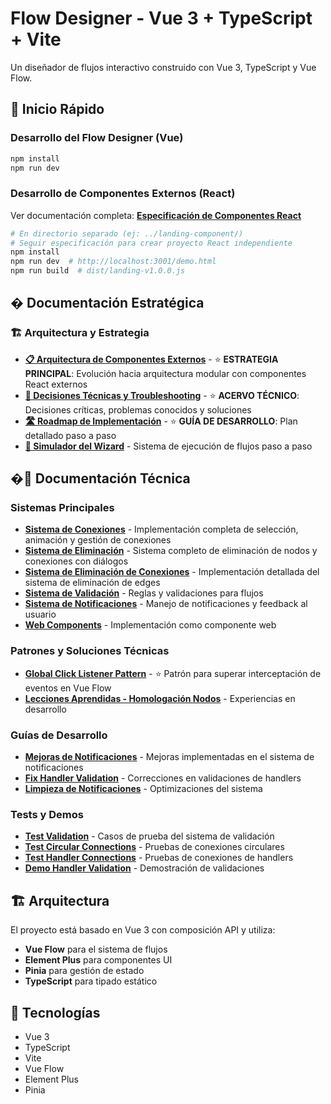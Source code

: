 # Flow Designer - Vue 3 + TypeScript + Vite

Un diseñador de flujos interactivo construido con Vue 3, TypeScript y Vue Flow.

## 🚀 Inicio Rápido

### **Desarrollo del Flow Designer (Vue)**
```bash
npm install
npm run dev
```

### **Desarrollo de Componentes Externos (React)**
Ver documentación completa: **[Especificación de Componentes React](EXTERNAL-REACT-COMPONENT-SPEC.md)**

```bash
# En directorio separado (ej: ../landing-component/)
# Seguir especificación para crear proyecto React independiente
npm install
npm run dev  # http://localhost:3001/demo.html
npm run build  # dist/landing-v1.0.0.js
```

## � Documentación Estratégica

### 🏗️ Arquitectura y Estrategia
- **[📋 Arquitectura de Componentes Externos](ARQUITECTURA-COMPONENTES-EXTERNOS.md)** - ⭐ **ESTRATEGIA PRINCIPAL**: Evolución hacia arquitectura modular con componentes React externos
- **[🔧 Decisiones Técnicas y Troubleshooting](DECISIONES-TECNICAS-TROUBLESHOOTING.md)** - ⭐ **ACERVO TÉCNICO**: Decisiones críticas, problemas conocidos y soluciones
- **[🛣️ Roadmap de Implementación](ROADMAP-IMPLEMENTACION.md)** - ⭐ **GUÍA DE DESARROLLO**: Plan detallado paso a paso
- **[🎯 Simulador del Wizard](WIZARD-SIMULATOR-SISTEMA.md)** - Sistema de ejecución de flujos paso a paso

## �📖 Documentación Técnica

### Sistemas Principales
- **[Sistema de Conexiones](CONEXIONES-SISTEMA.md)** - Implementación completa de selección, animación y gestión de conexiones
- **[Sistema de Eliminación](DELETION-SYSTEM-AND-DIALOGS.md)** - Sistema completo de eliminación de nodos y conexiones con diálogos
- **[Sistema de Eliminación de Conexiones](EDGE-DELETION-SYSTEM.md)** - Implementación detallada del sistema de eliminación de edges
- **[Sistema de Validación](validation-rules-system.md)** - Reglas y validaciones para flujos
- **[Sistema de Notificaciones](notifications-system.md)** - Manejo de notificaciones y feedback al usuario
- **[Web Components](WEB_COMPONENT_IMPLEMENTATION.md)** - Implementación como componente web

### Patrones y Soluciones Técnicas
- **[Global Click Listener Pattern](GLOBAL-CLICK-LISTENER-PATTERN.md)** - ⭐ Patrón para superar interceptación de eventos en Vue Flow
- **[Lecciones Aprendidas - Homologación Nodos](LECCIONES-APRENDIDAS-HOMOLOGACION-NODOS.md)** - Experiencias en desarrollo

### Guías de Desarrollo
- **[Mejoras de Notificaciones](MEJORAS-NOTIFICACIONES.md)** - Mejoras implementadas en el sistema de notificaciones
- **[Fix Handler Validation](FIX-HANDLER-VALIDATION.md)** - Correcciones en validaciones de handlers
- **[Limpieza de Notificaciones](LIMPIEZA-NOTIFICACIONES.md)** - Optimizaciones del sistema

### Tests y Demos
- **[Test Validation](test-validation.md)** - Casos de prueba del sistema de validación
- **[Test Circular Connections](test-circular-connections.md)** - Pruebas de conexiones circulares
- **[Test Handler Connections](test-handler-connections.md)** - Pruebas de conexiones de handlers
- **[Demo Handler Validation](demo-handler-validation.md)** - Demostración de validaciones

## 🏗️ Arquitectura

El proyecto está basado en Vue 3 con composición API y utiliza:
- **Vue Flow** para el sistema de flujos
- **Element Plus** para componentes UI
- **Pinia** para gestión de estado
- **TypeScript** para tipado estático

## 🔧 Tecnologías

- Vue 3
- TypeScript
- Vite
- Vue Flow
- Element Plus
- Pinia
